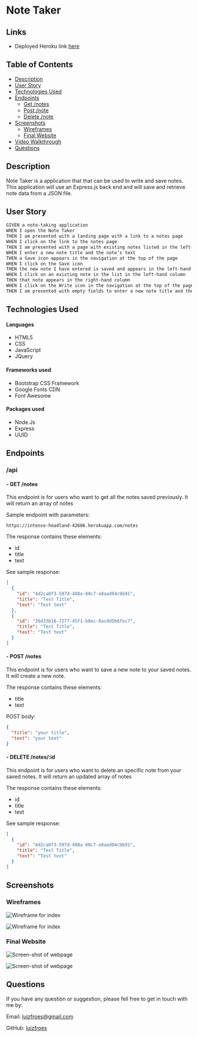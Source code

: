 <h1>Note Taker</h1>

## Links

- Deployed Heroku link [here](https://intense-headland-42686.herokuapp.com/)

<h2>Table of Contents</h2>

- [Description](#description)
- [User Story](#user-story)
- [Technologies Used](#technologies-used)
- [Endpoints](#endpoints)
  - [Get /notes](#get-/notes)
  - [Post /note](#post-/note)
  - [Delete /note](#delete-/note)
- [Screenshots](#screenshots)
  - [Wireframes](#wireframes)
  - [Final Website](#final-website)
- [Video Walkthrough](#video-walkthrough)
- [Questions](#questions)

## Description

Note Taker is a application that that can be used to write and save notes. This application will use an Express.js back end and will save and retrieve note data from a JSON file.

## User Story

```md
GIVEN a note-taking application
WHEN I open the Note Taker
THEN I am presented with a landing page with a link to a notes page
WHEN I click on the link to the notes page
THEN I am presented with a page with existing notes listed in the left-hand column, plus empty fields to enter a new note title and the note’s text in the right-hand column
WHEN I enter a new note title and the note’s text
THEN a Save icon appears in the navigation at the top of the page
WHEN I click on the Save icon
THEN the new note I have entered is saved and appears in the left-hand column with the other existing notes
WHEN I click on an existing note in the list in the left-hand column
THEN that note appears in the right-hand column
WHEN I click on the Write icon in the navigation at the top of the page
THEN I am presented with empty fields to enter a new note title and the note’s text in the right-hand column
```

## Technologies Used

#### Languages

- HTML5
- CSS
- JavaScript
- JQuery

#### Frameworks used

- Bootstrap CSS Framework
- Google Fonts CDN
- Font Awesome

#### Packages used

- Node.Js
- Express
- UUID

## Endpoints

### /api

#### - GET /notes

This endpoint is for users who want to get all the notes saved previously. It will return an array of notes

Sample endpoint with parameters:

```
https://intense-headland-42686.herokuapp.com/notes
```

The response contains these elements:

- id
- title
- text

See sample response:

```json
[
  {
    "id": "4d2ca0f3-597d-488a-80c7-a8aad04c9b91",
    "title": "Test Title",
    "text": "Test text"
  },
  {
    "id": "26d33b16-7277-45f1-b8ec-8acdd5b6fec7",
    "title": "Test Title",
    "text": "Test text"
  }
]
```

#### - POST /notes

This endpoint is for users who want to save a new note to your saved notes. It will create a new note.

The response contains these elements:

- title
- text

POST body:

```json
{
  "title": "your title",
  "text": "your text"
}
```

#### - DELETE /notes/:id

This endpoint is for users who want to delete an specific note from your saved notes. It will return an updated array of notes

The response contains these elements:

- id
- title
- text

See sample response:

```json
[
  {
    "id": "4d2ca0f3-597d-488a-80c7-a8aad04c9b91",
    "title": "Test Title",
    "text": "Test text"
  }
]
```

## Screenshots

### Wireframes

![Wireframe for index](./assets/images/wireframe-1.png)

![Wireframe for index](./assets/images/wireframe-2.png)

### Final Website

![Screen-shot of webpage](./assets/images/webpage-1.png)

![Screen-shot of webpage](./assets/images/webpage-2.png)

## Questions

If you have any question or suggestion, please fell free to get in touch with me by:

Email: [luizfroes@gmail.com](mailto:luizfroes@gmail.com)

GitHub: [luizfroes](https://github.com/luizfroes)
